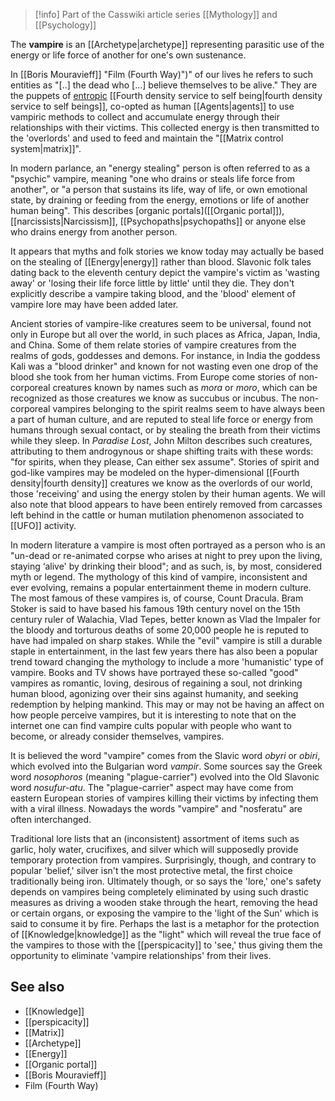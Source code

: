 
> [!info] Part of the Casswiki article series [[Mythology]] and [[Psychology]]

The **vampire** is an [[Archetype|archetype]] representing parasitic use of the energy or life force of another for one's own sustenance.

In [[Boris Mouravieff]] "Film (Fourth Way)")" of our lives he refers to such entities as "\[..\] the dead who \[...\] believe themselves to be alive." They are the puppets of [entropic]([[Entropy]]) [[Fourth density service to self being|fourth density service to self beings]], co-opted as human [[Agents|agents]] to use vampiric methods to collect and accumulate energy through their relationships with their victims. This collected energy is then transmitted to the 'overlords' and used to feed and maintain the "[[Matrix control system|matrix]]".

In modern parlance, an "energy stealing" person is often referred to as a "psychic" vampire, meaning "one who drains or steals life force from another", or "a person that sustains its life, way of life, or own emotional state, by draining or feeding from the energy, emotions or life of another human being". This describes [organic portals]([[Organic portal]]), [[narcissists|Narcissism]], [[Psychopaths|psychopaths]] or anyone else who drains energy from another person.

It appears that myths and folk stories we know today may actually be based on the stealing of [[Energy|energy]] rather than blood. Slavonic folk tales dating back to the eleventh century depict the vampire's victim as 'wasting away' or 'losing their life force little by little' until they die. They don't explicitly describe a vampire taking blood, and the 'blood' element of vampire lore may have been added later.

Ancient stories of vampire-like creatures seem to be universal, found not only in Europe but all over the world, in such places as Africa, Japan, India, and China. Some of them relate stories of vampire creatures from the realms of gods, goddesses and demons. For instance, in India the goddess Kali was a "blood drinker" and known for not wasting even one drop of the blood she took from her human victims. From Europe come stories of non-corporeal creatures known by names such as _mora_ or _moro_, which can be recognized as those creatures we know as succubus or incubus. The non-corporeal vampires belonging to the spirit realms seem to have always been a part of human culture, and are reputed to steal life force or energy from humans through sexual contact, or by stealing the breath from their victims while they sleep. In _Paradise Lost_, John Milton describes such creatures, attributing to them androgynous or shape shifting traits with these words: "for spirits, when they please, Can either sex assume". Stories of spirit and god-like vampires may be modeled on the hyper-dimensional [[Fourth density|fourth density]] creatures we know as the overlords of our world, those 'receiving' and using the energy stolen by their human agents. We will also note that blood appears to have been entirely removed from carcasses left behind in the cattle or human mutilation phenomenon associated to [[UFO]] activity.

In modern literature a vampire is most often portrayed as a person who is an "un-dead or re-animated corpse who arises at night to prey upon the living, staying ‘alive' by drinking their blood"; and as such, is, by most, considered myth or legend. The mythology of this kind of vampire, inconsistent and ever evolving, remains a popular entertainment theme in modern culture. The most famous of these vampires is, of course, Count Dracula. Bram Stoker is said to have based his famous 19th century novel on the 15th century ruler of Walachia, Vlad Tepes, better known as Vlad the Impaler for the bloody and torturous deaths of some 20,000 people he is reputed to have had impaled on sharp stakes. While the "evil" vampire is still a durable staple in entertainment, in the last few years there has also been a popular trend toward changing the mythology to include a more 'humanistic' type of vampire. Books and TV shows have portrayed these so-called "good" vampires as romantic, loving, desirous of regaining a soul, not drinking human blood, agonizing over their sins against humanity, and seeking redemption by helping mankind. This may or may not be having an affect on how people perceive vampires, but it is interesting to note that on the internet one can find vampire cults popular with people who want to become, or already consider themselves, vampires.

It is believed the word "vampire" comes from the Slavic word _obyri_ or _obiri_, which evolved into the Bulgarian word _vampir_. Some sources say the Greek word _nosophoros_ (meaning "plague-carrier") evolved into the Old Slavonic word _nosufur-atu_. The "plague-carrier" aspect may have come from eastern European stories of vampires killing their victims by infecting them with a viral illness. Nowadays the words "vampire" and "nosferatu" are often interchanged.

Traditional lore lists that an (inconsistent) assortment of items such as garlic, holy water, crucifixes, and silver which will supposedly provide temporary protection from vampires. Surprisingly, though, and contrary to popular 'belief,' silver isn't the most protective metal, the first choice traditionally being iron. Ultimately though, or so says the 'lore,' one's safety depends on vampires being completely eliminated by using such drastic measures as driving a wooden stake through the heart, removing the head or certain organs, or exposing the vampire to the 'light of the Sun' which is said to consume it by fire. Perhaps the last is a metaphor for the protection of [[Knowledge|knowledge]] as the "light" which will reveal the true face of the vampires to those with the [[perspicacity]] to 'see,' thus giving them the opportunity to eliminate 'vampire relationships' from their lives.

See also
--------

*   [[Knowledge]]
*   [[perspicacity]]
*   [[Matrix]]
*   [[Archetype]]
*   [[Energy]]
*   [[Organic portal]]
*   [[Boris Mouravieff]]
*   Film (Fourth Way)